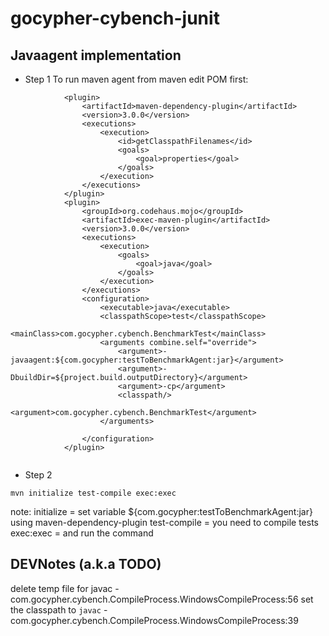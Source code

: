 # gocypher-cybench-junit


## Javaagent implementation

* Step 1
To run maven agent from maven edit POM first:

```
            <plugin>
                <artifactId>maven-dependency-plugin</artifactId>
                <version>3.0.0</version>
                <executions>
                    <execution>
                        <id>getClasspathFilenames</id>
                        <goals>
                            <goal>properties</goal>
                        </goals>
                    </execution>
                </executions>
            </plugin>
            <plugin>
                <groupId>org.codehaus.mojo</groupId>
                <artifactId>exec-maven-plugin</artifactId>
                <version>3.0.0</version>
                <executions>
                    <execution>
                        <goals>
                            <goal>java</goal>
                        </goals>
                    </execution>
                </executions>
                <configuration>
                    <executable>java</executable>
                    <classpathScope>test</classpathScope>
                    <mainClass>com.gocypher.cybench.BenchmarkTest</mainClass>
                    <arguments combine.self="override">
                        <argument>-javaagent:${com.gocypher:testToBenchmarkAgent:jar}</argument>
                        <argument>-DbuildDir=${project.build.outputDirectory}</argument>
                        <argument>-cp</argument>
                        <classpath/>
                        <argument>com.gocypher.cybench.BenchmarkTest</argument>
                    </arguments>

                </configuration>
            </plugin>
			
```


* Step 2
```
mvn initialize test-compile exec:exec 
```
note:
initialize = set variable ${com.gocypher:testToBenchmarkAgent:jar} using maven-dependency-plugin
test-compile = you need to compile tests
exec:exec = and run the command

## DEVNotes (a.k.a TODO)

delete temp file for javac - com.gocypher.cybench.CompileProcess.WindowsCompileProcess:56
set the classpath to `javac` - com.gocypher.cybench.CompileProcess.WindowsCompileProcess:39








